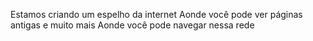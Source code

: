 Estamos criando um espelho da internet 
Aonde você pode ver páginas antigas e muito mais 
Aonde você pode navegar nessa rede
